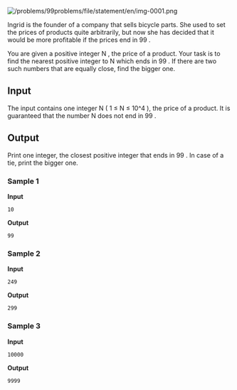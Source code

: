 ![/problems/99problems/file/statement/en/img-0001.png](https://open.kattis.com/problems/99problems/file/statement/en/img-0001.png)

Ingrid is the founder of a company that sells bicycle parts.
She used to set the prices of products quite arbitrarily, but
now she has decided that it would be more profitable if the
prices end in 99 .

You are given a positive integer N , the price of a product. Your task
is to find the nearest positive integer to N which ends in 99 . If there are two such numbers
that are equally close, find the bigger one.

## Input
The input contains one integer N ( 1
≤ N ≤ 10^4 ), the price of a product. It is
guaranteed that the number N does not end in 99 .

## Output
Print one integer, the closest positive integer that ends in 99 . In case of a tie,
print the bigger one.

### Sample 1
**Input**
```text
10
```
**Output**
```text
99
```

### Sample 2
**Input**
```text
249
```
**Output**
```text
299
```

### Sample 3
**Input**
```text
10000
```
**Output**
```text
9999
```
